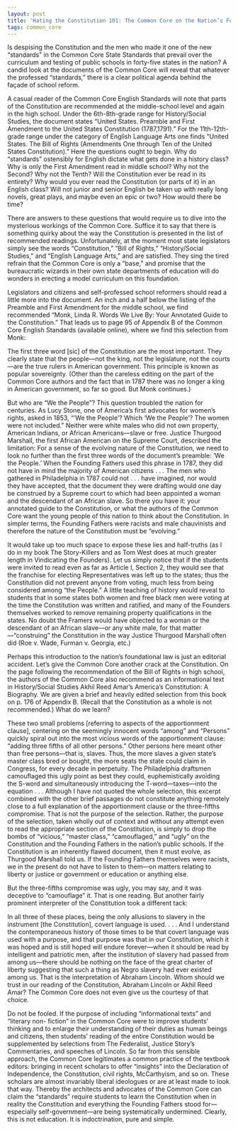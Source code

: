 ```yaml
---
layout: post
title: 'Hating the Constitution 101: The Common Core on the Nation’s Founding'
tags: common_core
---
```

Is despising the Constitution and the men who made it one of the new “standards” in the Common Core State Standards that prevail over the curriculum and testing of public schools in forty-five states in the nation? A candid look at the documents of the Common Core will reveal that whatever the professed “standards,” there is a clear political agenda behind the façade of school reform.

A casual reader of the Common Core English Standards will note that parts of the Constitution are recommended at the middle-school level and again in the high school. Under the 6th-8th-grade range for History/Social Studies, the document states “United States. Preamble and First Amendment to the United States Constitution (1787,1791).” For the 11th-12th-grade range under the category of English Language Arts one finds “United States. The Bill of Rights (Amendments One through Ten of the United States Constitution).” Here the questions ought to begin. Why do “standards” ostensibly for English dictate what gets done in a history class? Why is only the First Amendment read in middle school? Why not the Second? Why not the Tenth? Will the Constitution ever be read in its entirety? Why would you ever read the Constitution (or parts of it) in an English class? Will not junior and senior English be taken up with really long novels, great plays, and maybe even an epic or two? How would there be time?

There are answers to these questions that would require us to dive into the mysterious workings of the Common Core. Suffice it to say that there is something quirky about the way the Constitution is presented in the list of recommended readings. Unfortunately, at the moment most state legislators simply see the words “Constitution,” “Bill of Rights,” “History/Social Studies,” and “English Language Arts,” and are satisfied. They sing the tired refrain that the Common Core is only a “base,” and promise that the bureaucratic wizards in their own state departments of education will do wonders in erecting a model curriculum on this foundation.

Legislators and citizens and self-professed school reformers should read a little more into the document. An inch and a half below the listing of the Preamble and First Amendment for the middle school, we find recommended “Monk, Linda R. Words We Live By: Your Annotated Guide to the Constitution.” That leads us to page 95 of Appendix B of the Common Core English Standards (available online), where we find this selection from Monk:

The first three word [sic] of the Constitution are the most important. They clearly state that the people—not the king, not the legislature, not the courts—are the true rulers in American government. This principle is known as popular sovereignty.
(Other than the careless editing on the part of the Common Core authors and the fact that in 1787 there was no longer a king in American government, so far so good. But Monk continues.)

But who are “We the People”? This question troubled the nation for centuries. As Lucy Stone, one of America’s first advocates for women’s rights, asked in 1853, “‘We the People’? Which ‘We the People’? The women were not included.” Neither were white males who did not own property, American Indians, or African Americans—slave or free. Justice Thurgood Marshall, the first African American on the Supreme Court, described the limitation:
For a sense of the evolving nature of the Constitution, we need to look no further than the first three words of the document’s preamble: ‘We the People.’ When the Founding Fathers used this phrase in 1787, they did not have in mind the majority of American citizens . . . The men who gathered in Philadelphia in 1787 could not . . . have imagined, nor would they have accepted, that the document they were drafting would one day be construed by a Supreme court to which had been appointed a woman and the descendant of an African slave.
So there you have it: your annotated guide to the Constitution, or what the authors of the Common Core want the young people of this nation to think about the Constitution. In simpler terms, the Founding Fathers were racists and male chauvinists and therefore the nature of the Constitution must be “evolving.”

It would take up too much space to expose these lies and half-truths (as I do in my book The Story-Killers and as Tom West does at much greater length in Vindicating the Founders). Let us simply notice that if the students were invited to read even as far as Article I, Section 2, they would see that the franchise for electing Representatives was left up to the states; thus the Constitution did not prevent anyone from voting, much less from being considered among “the People.” A little teaching of history would reveal to students that in some states both women and free black men were voting at the time the Constitution was written and ratified, and many of the Founders themselves worked to remove remaining property qualifications in the states. No doubt the Framers would have objected to a woman or the descendant of an African slave—or any white male, for that matter—“construing” the Constitution in the way Justice Thurgood Marshall often did (Roe v. Wade, Furman v. Georgia, etc.)

Perhaps this introduction to the nation’s foundational law is just an editorial accident. Let’s give the Common Core another crack at the Constitution. On the page following the recommendation of the Bill of Rights in high school, the authors of the Common Core also recommend as an informational text in History/Social Studies Akhil Reed Amar’s America’s Constitution: A Biography. We are given a brief and heavily edited selection from this book on p. 176 of Appendix B. (Recall that the Constitution as a whole is not recommended.) What do we learn?

These two small problems [referring to aspects of the apportionment clause], centering on the seemingly innocent words “among” and “Persons” quickly spiral out into the most vicious words of the apportionment clause: “adding three fifths of all other persons.” Other persons here meant other than free persons—that is, slaves. Thus, the more slaves a given state’s master class bred or bought, the more seats the state could claim in Congress, for every decade in perpetuity.
The Philadelphia draftsmen camouflaged this ugly point as best they could, euphemistically avoiding the S-word and simultaneously introducing the T-word—taxes—into the equation . . .
Although I have not quoted the whole selection, this excerpt combined with the other brief passages do not constitute anything remotely close to a full explanation of the apportionment clause or the three-fifths compromise. That is not the purpose of the selection. Rather, the purpose of the selection, taken wholly out of context and without any attempt even to read the appropriate section of the Constitution, is simply to drop the bombs of “vicious,” “master class,” “camouflaged,” and “ugly” on the Constitution and the Founding Fathers in the nation’s public schools. If the Constitution is an inherently flawed document, then it must evolve, as Thurgood Marshall told us. If the Founding Fathers themselves were racists, we in the present do not have to listen to them—on matters relating to liberty or justice or government or education or anything else.

But the three-fifths compromise was ugly, you may say, and it was deceptive to “camouflage” it. That is one reading. But another fairly prominent interpreter of the Constitution took a different tack:

In all three of these places, being the only allusions to slavery in the instrument [the Constitution], covert language is used. . . . And I understand the contemporaneous history of those times to be that covert language was used with a purpose, and that purpose was that in our Constitution, which it was hoped and is still hoped will endure forever—when it should be read by intelligent and patriotic men, after the institution of slavery had passed from among us—there should be nothing on the face of the great charter of liberty suggesting that such a thing as Negro slavery had ever existed among us.
That is the interpretation of Abraham Lincoln. Whom should we trust in our reading of the Constitution, Abraham Lincoln or Akhil Reed Amar? The Common Core does not even give us the courtesy of that choice.

Do not be fooled. If the purpose of including “informational texts” and “literary non- fiction” in the Common Core were to improve students’ thinking and to enlarge their understanding of their duties as human beings and citizens, then students’ reading of the entire Constitution would be supplemented by selections from The Federalist, Justice Story’s Commentaries, and speeches of Lincoln. So far from this sensible approach, the Common Core legitimates a common practice of the textbook editors: bringing in recent scholars to offer “insights” into the Declaration of Independence, the Constitution, civil rights, McCarthyism, and so on. These scholars are almost invariably liberal ideologues or are at least made to look that way. Thereby the architects and advocates of the Common Core can claim the “standards” require students to learn the Constitution when in reality the Constitution and everything the Founding Fathers stood for—especially self-government—are being systematically undermined. Clearly, this is not education. It is indoctrination, pure and simple.